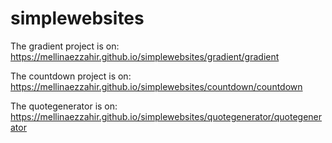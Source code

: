 # simplewebsites

The gradient project is on:
https://mellinaezzahir.github.io/simplewebsites/gradient/gradient

The countdown project is on:
https://mellinaezzahir.github.io/simplewebsites/countdown/countdown

The quotegenerator is on:
https://mellinaezzahir.github.io/simplewebsites/quotegenerator/quotegenerator
